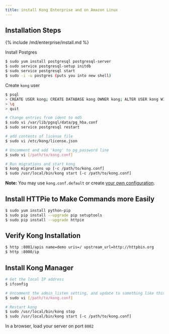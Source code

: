 ```yaml
---
title: install Kong Enterprise and on Amazon Linux
---
```


## Installation Steps

{% include /md/enterprise/install.md %}

Install Postgres

```bash
$ sudo yum install postgresql postgresql-server
$ sudo service postgresql-setup initdb
$ sudo service postgresql start
$ sudo -i -u postgres (puts you into new shell)
```

Create `kong` user

```bash
$ psql
> CREATE USER kong; CREATE DATABASE kong OWNER kong; ALTER USER kong WITH password 'kong'; 
> \q
> quit
```

```bash
# Change entries from ident to md5
$ sudo vi /var/lib/pgsql/data/pg_hba.conf
$ sudo service postgresql restart

# add contents of license file
$ sudo vi /etc/kong/license.json

# Uncomment and add 'kong' to pg_password line
$ sudo vi [/path/to/kong.conf]

# Run migrations and start kong
$ kong migrations up [-c /path/to/kong.conf]
$ sudo /usr/local/bin/kong start [-c /path/to/kong.conf]
```

**Note:** You may use `kong.conf.default` or create [your own configuration](/enterprise/{{page.kong_version}}/property-reference/#configuration-loading).

## Install HTTPie to Make Commands more Easily

```bash
$ sudo yum install python-pip
$ sudo pip install --upgrade pip setuptools
$ sudo pip install --upgrade httpie
```

## Verify Kong Installation

```bash
$ http :8001/apis name=demo uris=/ upstream_url=http://httpbin.org
$ http :8000/ip
```

## Install Kong Manager

```bash
# Get the local IP address
$ ifconfig 

# Uncomment the admin_listen setting, and update to something like this `admin_listen = 172.31.3.8:8001`
$ sudo vi [/path/to/kong.conf] 

# Restart kong
$ sudo /usr/local/bin/kong stop 
$ sudo /usr/local/bin/kong start [-c /path/to/kong.conf]
```

In a browser, load your server on port `8002`
